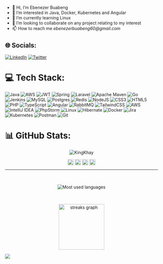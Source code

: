 - 👋 Hi, I’m Ebenezer Buabeng
- 👀 I’m interested in Java, Docker, Kubernetes and Angular
- 🌱 I’m currently learning Linux
- 💞️ I’m looking to collaborate on any project relating to my interest
- 📫 How to reach me _ebenezerbuabeng60@gmail.com_

## 🌐 Socials:
[![LinkedIn](https://img.shields.io/badge/LinkedIn-%230077B5.svg?logo=linkedin&logoColor=white)](https://linkedin.com/in/ebenezer-buabeng-4152b3197) [![Twitter](https://img.shields.io/badge/Twitter-%231DA1F2.svg?logo=Twitter&logoColor=white)](https://twitter.com/@khay_dev1) 

# 💻 Tech Stack:
![Java](https://img.shields.io/badge/java-%23ED8B00.svg?style=for-the-badge&logo=java&logoColor=white) ![AWS](https://img.shields.io/badge/AWS-%23FF9900.svg?style=for-the-badge&logo=amazon-aws&logoColor=white) ![JWT](https://img.shields.io/badge/JWT-black?style=for-the-badge&logo=JSON%20web%20tokens) ![Spring](https://img.shields.io/badge/spring-%236DB33F.svg?style=for-the-badge&logo=spring&logoColor=white) ![Laravel](https://img.shields.io/badge/laravel-%23FF2D20.svg?style=for-the-badge&logo=laravel&logoColor=white) ![Apache Maven](https://img.shields.io/badge/Apache%20Maven-C71A36?style=for-the-badge&logo=Apache%20Maven&logoColor=white) ![Go](https://img.shields.io/badge/go-%2300ADD8.svg?style=for-the-badge&logo=go&logoColor=white)  ![Jenkins](https://img.shields.io/badge/jenkins-%232C5263.svg?style=for-the-badge&logo=jenkins&logoColor=white) ![MySQL](https://img.shields.io/badge/mysql-%2300f.svg?style=for-the-badge&logo=mysql&logoColor=white) ![Postgres](https://img.shields.io/badge/postgres-%23316192.svg?style=for-the-badge&logo=postgresql&logoColor=white) ![Redis](https://img.shields.io/badge/redis-%23DD0031.svg?style=for-the-badge&logo=redis&logoColor=white) ![NodeJS](https://img.shields.io/badge/node.js-6DA55F?style=for-the-badge&logo=node.js&logoColor=white) ![CSS3](https://img.shields.io/badge/css3-%231572B6.svg?style=for-the-badge&logo=css3&logoColor=white) ![HTML5](https://img.shields.io/badge/html5-%23E34F26.svg?style=for-the-badge&logo=html5&logoColor=white) ![PHP](https://img.shields.io/badge/php-%23777BB4.svg?style=for-the-badge&logo=php&logoColor=white) ![TypeScript](https://img.shields.io/badge/typescript-%23007ACC.svg?style=for-the-badge&logo=typescript&logoColor=white) ![Angular](https://img.shields.io/badge/angular-%23DD0031.svg?style=for-the-badge&logo=angular&logoColor=white) ![RabbitMQ](https://img.shields.io/badge/Rabbitmq-FF6600?style=for-the-badge&logo=rabbitmq&logoColor=white) ![TailwindCSS](https://img.shields.io/badge/tailwindcss-%2338B2AC.svg?style=for-the-badge&logo=tailwind-css&logoColor=white) ![AWS](https://img.shields.io/badge/AWS-%23FF9900.svg?style=for-the-badge&logo=amazon-aws&logoColor=white) ![IntelliJ IDEA](https://img.shields.io/badge/IntelliJIDEA-000000.svg?style=for-the-badge&logo=intellij-idea&logoColor=white) 	![PhpStorm](https://img.shields.io/badge/phpstorm-143?style=for-the-badge&logo=phpstorm&logoColor=black&color=black&labelColor=darkorchid) ![Linux](https://img.shields.io/badge/Linux-FCC624?style=for-the-badge&logo=linux&logoColor=black) ![Hibernate](https://img.shields.io/badge/Hibernate-59666C?style=for-the-badge&logo=Hibernate&logoColor=white) ![Docker](https://img.shields.io/badge/docker-%230db7ed.svg?style=for-the-badge&logo=docker&logoColor=white) ![Jira](https://img.shields.io/badge/jira-%230A0FFF.svg?style=for-the-badge&logo=jira&logoColor=white) ![Kubernetes](https://img.shields.io/badge/kubernetes-%23326ce5.svg?style=for-the-badge&logo=kubernetes&logoColor=white) 	![Postman](https://img.shields.io/badge/Postman-FF6C37?style=for-the-badge&logo=postman&logoColor=white) 	![Git](https://img.shields.io/badge/git-%23F05033.svg?style=for-the-badge&logo=git&logoColor=white)

# 📊 GitHub Stats:
<p align="center">
  <img src="https://github-readme-stats.vercel.app/api?username=KingKhay&show_icons=true&&theme=dracula&include_all_commits=truecount_private=true" alt="KingKhay" /> 
</p>
<!-- <div align="center">
  <a href="https://github.com/KingKhay">
  <img height="180em" src="https://github-readme-stats.vercel.app/api?username=KingKhay&show_icons=true&theme=dracula&include_all_commits=true&count_private=true"/>
 
</div> -->

<p align="center">
  <a href="https://linkedin.com/in/ebenezer-buabeng-4152b3197/" target="blank"><img align="center" src="https://cdn.jsdelivr.net/npm/simple-icons@3.0.1/icons/linkedin.svg" alt="clementsam75" height="20" width="20" /></a>
  <a href="https://twitter.com/khay_dev1" target="blank"><img align="center" src="https://cdn.jsdelivr.net/npm/simple-icons@3.0.1/icons/twitter.svg" alt="khay_dev1" height="20" width="20" /></a>
  <a href="https://dev.to/kingkhay" target="blank"><img align="center" src="https://cdn.jsdelivr.net/npm/simple-icons@3.0.1/icons/dev-dot-to.svg" alt="profclems" height="20" width="20" /></a>
  <a href="https://instagram.com/king_khay" target="blank"><img align="center" src="https://cdn.jsdelivr.net/npm/simple-icons@3.0.1/icons/instagram.svg" alt="clems_dev" height="20" width="20" /></a>
</p>

---
<div align="center">
<br><br>
<img src="https://github-readme-stats-godkingjay.vercel.app/api/top-langs/?username=kingkhay&theme=radical&langs_count=10&card_width=540&layout=compact" alt="Most used languages">
 
<br><br>
<img src="https://streak-stats.demolab.com?user=kingkhay&theme=radical" height="150" alt="streaks graph" />
</div>

[![](https://visitcount.itsvg.in/api?id=KingKhay&icon=0&color=0)](https://visitcount.itsvg.in)

<!-- Proudly created with GPRM ( https://gprm.itsvg.in ) -->

<!---
KingKhay/KingKhay is a ✨ special ✨ repository because its `README.md` (this file) appears on your GitHub profile.
You can click the Preview link to take a look at your changes.
--->
